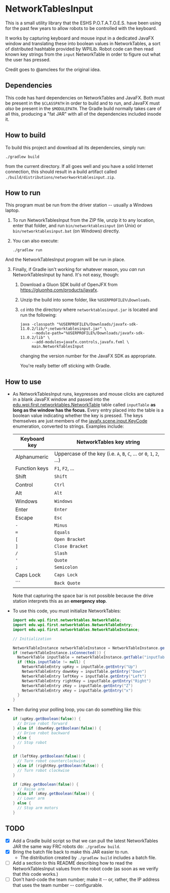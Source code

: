 # NetworkTablesInput

This is a small utility library that the ESHS P.O.T.A.T.O.E.S. have been using
for the past few years to allow robots to be controlled with the keyboard.

It works by capturing keyboard and mouse input in a dedicated JavaFX window
and translating these into boolean values in NetworkTables, a sort of
distributed hashtable provided by WPILib.  Robot code can then read known key strings
from the `input` NetworkTable in order to figure out what the user has pressed.

Credit goes to @amclees for the original idea.

## Dependencies

This code has hard dependencies on NetworkTables and JavaFX.  Both must be
present in the `$CLASSPATH` in order to build and to run, and JavaFX must
_also_ be present in the `$MODULEPATH`.  The Gradle build normally takes care
of all this, producing a "fat JAR" with all of the dependencies included
insode it.

## How to build

To build this project and download all its dependencies, simply run:

``` shell
./gradlew build
```

from the current directory.  If all goes well and you have a solid Internet
connection, this should result in a build artifact called
`./build/distributions/networkworktablesinput.zip`.

## How to run

This program must be run from the driver station -- usually a Windows laptop.

1. To run NetworkTablesInput from the ZIP file, unzip it to any location, enter
  that folder, and run `bin/networktablesinput` (on Unix) or
  `bin/networktablesinput.bat` (on Windows) directly.

2. You can also execute:

    ``` shell
    ./gradlew run
    ```

  And the NetworkTablesInput program will be run in place.

3. Finally, if Gradle isn't working for whatever reason, you *can* run
  NetworkTablesInput by hand.  It's not easy, though:

    1. Download a Gluon SDK build of OpenJFX from https://gluonhq.com/products/javafx.
    2. Unzip the build into some folder, like `%USERPROFILE%\Downloads`.
    3. `cd` into the directory where `networktablesinput.jar` is located and run
    the following:

        ``` shell
        java -classpath "%USERPROFILE%/Downloads/javafx-sdk-11.0.2/lib/*;networktablesinput.jar" \
             --module-path="%USERPROFILE%/Downloads/javafx-sdk-11.0.2/lib" \
             --add-modules=javafx.controls,javafx.fxml \
             main.NetworkTablesInput
        ```

        changing the version number for the JavaFX SDK as appropriate.

        You're really better off sticking with Gradle.

## How to use

- As NetworkTablesInput runs, keypresses and mouse clicks are captured in a
  blank JavaFX window and passed into the
  [edu.wpi.first.networktables.NetworkTable](https://first.wpi.edu/FRC/roborio/beta/docs/java/edu/wpi/first/networktables/NetworkTable.html)
  table called `inputTable` **as long as the window has the focus.** Every entry
  placed into the table is a boolean value indicating whether the key is
  pressed.  The keys themselves are just members of the
  [javafx.scene.input.KeyCode](https://openjfx.io/javadoc/11/javafx.graphics/javafx/scene/input/KeyCode.html)
  enumeration, converted to strings.  Examples include:

    | Keyboard key  | NetworkTables key string |
    | ------------- | ------------------------ |
    | Alphanumeric  | Uppercase of the key (i.e. `A`, `B`, `C`, ... or `0`, `1`, `2`, ...) |
    | Function keys | `F1`, `F2`, ... |
    | Shift         | `Shift` |
    | Control       | `Ctrl` |
    | Alt           | `Alt` |
    | Windows       | `Windows` |
    | Enter         | `Enter` |
    | Escape        | `Esc` |
    | `-`           | `Minus` |
    | `=`           | `Equals` |
    | `[`           | `Open Bracket` |
    | `]`           | `Close Bracket` |
    | `/`           | `Slash` |
    | `'`           | `Quote` |
    | `;`           | `Semicolon` |
    | Caps Lock     |  `Caps Lock` |
    | `\``         | `Back Quote`|

  Note that capturing the space bar is not possible because the drive station
  interprets this as an **emergency stop**.

- To use this code, you must initialize NetworkTables:

    ``` java
    import edu.wpi.first.networktables.NetworkTable;
    import edu.wpi.first.networktables.NetworkTableEntry;
    import edu.wpi.first.networktables.NetworkTableInstance;

    // Initialization

    NetworkTableInstance networkTableInstance = NetworkTableInstance.getDefault();
    if (networkTableInstance.isConnected()) {
      NetworkTable inputTable = networkTableInstance.getTable("inputTable");
      if (this.inputTable != null) {
        NetworkTableEntry upKey = inputTable.getEntry("Up")
        NetworkTableEntry downKey = inputTable.getEntry("Down")
        NetworkTableEntry leftKey = inputTable.getEntry("Left")
        NetworkTableEntry rightKey = inputTable.getEntry("Right")
        NetworkTableEntry zKey = inputTable.getEntry("Z")
        NetworkTableEntry xKey = inputTable.getEntry("x")
      }
    }

    ```

- Then during your polling loop, you can do something like this:

    ``` java
    if (upKey.getBoolean(false)) {
      // Drive robot forward
    } else if (downKey.getBoolean(false)) {
      // Drive robot backward
    } else {
      // Stop robot
    }

    if (leftKey.getBoolean(false)) {
      // Turn robot counterclockwise
    } else if (rightKey.getBoolean(false)) {
      // Turn robot clockwise
    }

    if (zKey.getBoolean(false)) {
      // Raise arm
    } else if (xKey.getBoolean(false)) {
      // Lower arm
    } else {
      // Stop arm motors
    }
    ```

## TODO

- [x] Add a Gradle build script so that we can pull the latest NetworkTables
  JAR the same way FRC robots do: `./gradlew build`.
- [x] Bring the batch file back to make this JAR easier to run.
  * The distribution created by `./gradlew build` includes a batch file.
- [ ] Add a section to this README describing how to read the
  NetworkTablesInput values from the robot code (as soon as we verify that
  _this_ code works.)
- [ ] Don't hard-code the team number; make it -- or, rather, the IP address
  that uses the team number -- configurable.
